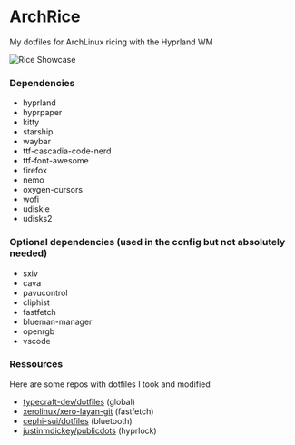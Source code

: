 # ArchRice

My dotfiles for ArchLinux ricing with the Hyprland WM

![Rice Showcase](https://cloud-g3lb4efvp-hack-club-bot.vercel.app/0terminals.png)

### Dependencies

- hyprland
- hyprpaper
- kitty
- starship
- waybar
- ttf-cascadia-code-nerd
- ttf-font-awesome
- firefox
- nemo
- oxygen-cursors
- wofi
- udiskie
- udisks2

### Optional dependencies (used in the config but not absolutely needed)
- sxiv
- cava
- pavucontrol
- cliphist
- fastfetch
- blueman-manager
- openrgb
- vscode

### Ressources

Here are some repos with dotfiles I took and modified

- [typecraft-dev/dotfiles](https://github.com/typecraft-dev/dotfiles) (global)
- [xerolinux/xero-layan-git](https://github.com/xerolinux/xero-layan-git) (fastfetch)
- [cephi-sui/dotfiles](https://github.com/cephi-sui/dotfiles) (bluetooth)
- [justinmdickey/publicdots](https://github.com/justinmdickey/publicdots) (hyprlock)
